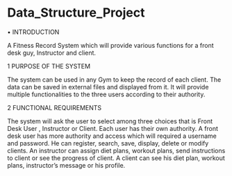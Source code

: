 # Data_Structure_Project

•	INTRODUCTION 

A Fitness Record System which will provide various functions for a front desk guy, Instructor and client.

1	PURPOSE OF THE SYSTEM 

The system can be used in any Gym to keep the record of each client. The data can be saved in external files and displayed from it. It will provide multiple functionalities to the three users according to their authority.


2	FUNCTIONAL REQUIREMENTS 

The system will ask the user to select among three choices that is Front Desk User , Instructor or Client. Each user has their own authority. A front desk user has more authority and access which will required a username and password. He can register, search, save, display, delete or modify clients. An instructor can assign diet plans, workout plans, send instructions to client or see the progress of client. A client can see his diet plan, workout plans, instructor’s message or his profile.
